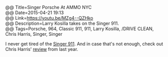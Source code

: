 @@ Title=Singer Porsche At AMMO NYC  
@@ Date=2015-04-21 19:13  
@@ Link=https://youtu.be/MZg4--QZHko  
@@ Description=Larry Kosilla takes on the Singer 911.  
@@ Tags=Porsche, 964, Classic 911, 911, Larry Kosilla, /DRIVE CLEAN, Chris Harris, Singer, Singer  

I never get tired of the [Singer 911][singervehicledesign]. And in case that's not enough, check out Chris Harris' [review][youtube] from last year.

[singervehicledesign]: http://singervehicledesign.com/
[youtube]: http://www.youtube.com/watch?v=fJQ4hQSusjE